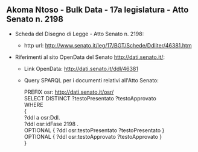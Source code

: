 ## Akoma Ntoso - Bulk Data - 17a legislatura - Atto Senato n. 2198 ##

* Scheda del Disegno di Legge - Atto Senato n. 2198:
	* http url: http://www.senato.it/leg/17/BGT/Schede/Ddliter/46381.htm

* Riferimenti al sito OpenData del Senato http://dati.senato.it/:
	* Link OpenData: http://dati.senato.it/ddl/46381
	* Query SPARQL per i documenti relativi all'Atto Senato:

        PREFIX osr: <http://dati.senato.it/osr/>  
		SELECT DISTINCT ?testoPresentato ?testoApprovato  
		WHERE  
		{  
		    ?ddl a osr:Ddl.  
		    ?ddl osr:idFase 2198 .  
		    OPTIONAL { ?ddl osr:testoPresentato ?testoPresentato }  
		    OPTIONAL { ?ddl osr:testoApprovato ?testoApprovato }  
		}
		